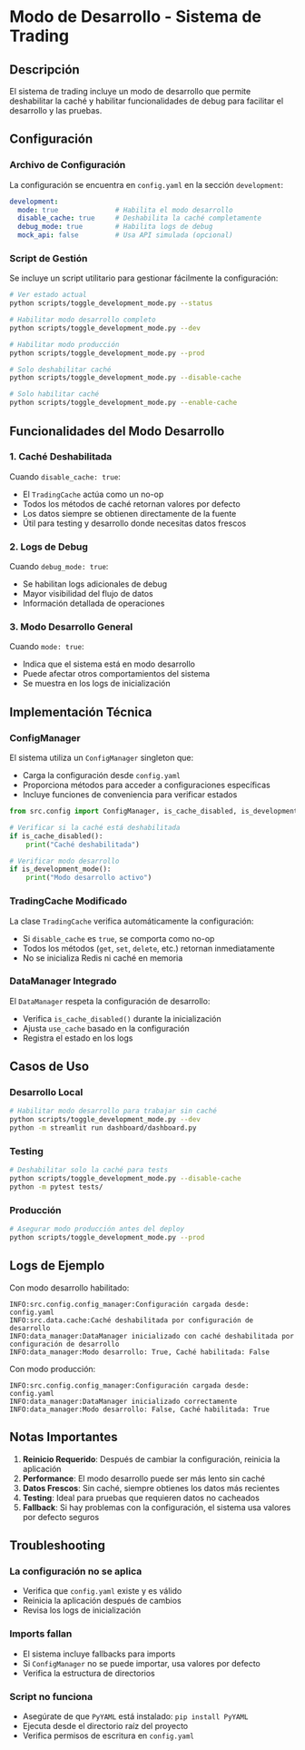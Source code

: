 # Modo de Desarrollo - Sistema de Trading

## Descripción

El sistema de trading incluye un modo de desarrollo que permite deshabilitar la caché y habilitar funcionalidades de debug para facilitar el desarrollo y las pruebas.

## Configuración

### Archivo de Configuración

La configuración se encuentra en `config.yaml` en la sección `development`:

```yaml
development:
  mode: true              # Habilita el modo desarrollo
  disable_cache: true     # Deshabilita la caché completamente
  debug_mode: true        # Habilita logs de debug
  mock_api: false         # Usa API simulada (opcional)
```

### Script de Gestión

Se incluye un script utilitario para gestionar fácilmente la configuración:

```bash
# Ver estado actual
python scripts/toggle_development_mode.py --status

# Habilitar modo desarrollo completo
python scripts/toggle_development_mode.py --dev

# Habilitar modo producción
python scripts/toggle_development_mode.py --prod

# Solo deshabilitar caché
python scripts/toggle_development_mode.py --disable-cache

# Solo habilitar caché
python scripts/toggle_development_mode.py --enable-cache
```

## Funcionalidades del Modo Desarrollo

### 1. Caché Deshabilitada

Cuando `disable_cache: true`:
- El `TradingCache` actúa como un no-op
- Todos los métodos de caché retornan valores por defecto
- Los datos siempre se obtienen directamente de la fuente
- Útil para testing y desarrollo donde necesitas datos frescos

### 2. Logs de Debug

Cuando `debug_mode: true`:
- Se habilitan logs adicionales de debug
- Mayor visibilidad del flujo de datos
- Información detallada de operaciones

### 3. Modo Desarrollo General

Cuando `mode: true`:
- Indica que el sistema está en modo desarrollo
- Puede afectar otros comportamientos del sistema
- Se muestra en los logs de inicialización

## Implementación Técnica

### ConfigManager

El sistema utiliza un `ConfigManager` singleton que:
- Carga la configuración desde `config.yaml`
- Proporciona métodos para acceder a configuraciones específicas
- Incluye funciones de conveniencia para verificar estados

```python
from src.config import ConfigManager, is_cache_disabled, is_development_mode

# Verificar si la caché está deshabilitada
if is_cache_disabled():
    print("Caché deshabilitada")

# Verificar modo desarrollo
if is_development_mode():
    print("Modo desarrollo activo")
```

### TradingCache Modificado

La clase `TradingCache` verifica automáticamente la configuración:
- Si `disable_cache` es `true`, se comporta como no-op
- Todos los métodos (`get`, `set`, `delete`, etc.) retornan inmediatamente
- No se inicializa Redis ni caché en memoria

### DataManager Integrado

El `DataManager` respeta la configuración de desarrollo:
- Verifica `is_cache_disabled()` durante la inicialización
- Ajusta `use_cache` basado en la configuración
- Registra el estado en los logs

## Casos de Uso

### Desarrollo Local
```bash
# Habilitar modo desarrollo para trabajar sin caché
python scripts/toggle_development_mode.py --dev
python -m streamlit run dashboard/dashboard.py
```

### Testing
```bash
# Deshabilitar solo la caché para tests
python scripts/toggle_development_mode.py --disable-cache
python -m pytest tests/
```

### Producción
```bash
# Asegurar modo producción antes del deploy
python scripts/toggle_development_mode.py --prod
```

## Logs de Ejemplo

Con modo desarrollo habilitado:
```
INFO:src.config.config_manager:Configuración cargada desde: config.yaml
INFO:src.data.cache:Caché deshabilitada por configuración de desarrollo
INFO:data_manager:DataManager inicializado con caché deshabilitada por configuración de desarrollo
INFO:data_manager:Modo desarrollo: True, Caché habilitada: False
```

Con modo producción:
```
INFO:src.config.config_manager:Configuración cargada desde: config.yaml
INFO:data_manager:DataManager inicializado correctamente
INFO:data_manager:Modo desarrollo: False, Caché habilitada: True
```

## Notas Importantes

1. **Reinicio Requerido**: Después de cambiar la configuración, reinicia la aplicación
2. **Performance**: El modo desarrollo puede ser más lento sin caché
3. **Datos Frescos**: Sin caché, siempre obtienes los datos más recientes
4. **Testing**: Ideal para pruebas que requieren datos no cacheados
5. **Fallback**: Si hay problemas con la configuración, el sistema usa valores por defecto seguros

## Troubleshooting

### La configuración no se aplica
- Verifica que `config.yaml` existe y es válido
- Reinicia la aplicación después de cambios
- Revisa los logs de inicialización

### Imports fallan
- El sistema incluye fallbacks para imports
- Si `ConfigManager` no se puede importar, usa valores por defecto
- Verifica la estructura de directorios

### Script no funciona
- Asegúrate de que `PyYAML` está instalado: `pip install PyYAML`
- Ejecuta desde el directorio raíz del proyecto
- Verifica permisos de escritura en `config.yaml`